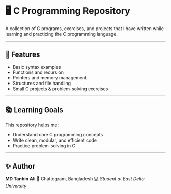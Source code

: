 # 🖥️ C Programming Repository

A collection of C programs, exercises, and projects that I have written while learning and practicing the C programming language.

---

## 🚀 Features
- Basic syntax examples
- Functions and recursion
- Pointers and memory management
- Structures and file handling
- Small C projects & problem-solving exercises

---

## 📚 Learning Goals

This repository helps me:

* Understand core C programming concepts
* Write clean, modular, and efficient code
* Practice problem-solving in C

---

## ✨ Author

**MD Tanbin Ali**
📍 Chattogram, Bangladesh
💻 *Student at East Delta University*

```
